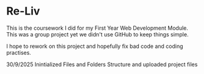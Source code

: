 # Re-Liv

This is the coursework I did for my First Year Web Development Module. This was a group project yet we didn't use GitHub to keep things simple.

I hope to rework on this project and hopefully fix bad code and coding practises.

30/9/2025 Inintialized Files and Folders Structure and uploaded project files
